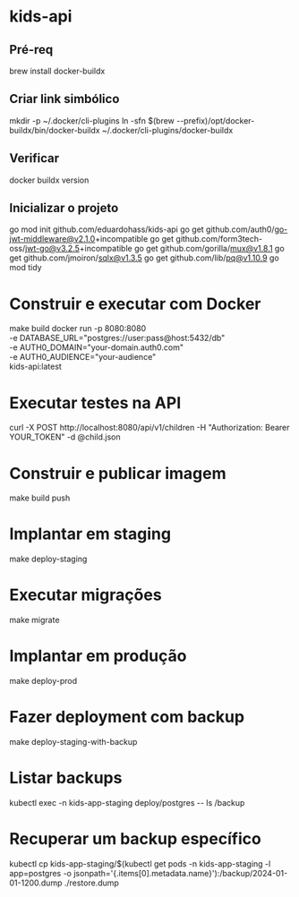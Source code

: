 # kids-api

## Pré-req
brew install docker-buildx
## Criar link simbólico
mkdir -p ~/.docker/cli-plugins
ln -sfn $(brew --prefix)/opt/docker-buildx/bin/docker-buildx ~/.docker/cli-plugins/docker-buildx

## Verificar
docker buildx version

## Inicializar o projeto

go mod init github.com/eduardohass/kids-api
go get github.com/auth0/go-jwt-middleware@v2.1.0+incompatible
go get github.com/form3tech-oss/jwt-go@v3.2.5+incompatible
go get github.com/gorilla/mux@v1.8.1
go get github.com/jmoiron/sqlx@v1.3.5
go get github.com/lib/pq@v1.10.9
go mod tidy




# Construir e executar com Docker
make build
docker run -p 8080:8080 \
  -e DATABASE_URL="postgres://user:pass@host:5432/db" \
  -e AUTH0_DOMAIN="your-domain.auth0.com" \
  -e AUTH0_AUDIENCE="your-audience" \
  kids-api:latest

# Executar testes na API
curl -X POST http://localhost:8080/api/v1/children -H "Authorization: Bearer YOUR_TOKEN" -d @child.json

# Construir e publicar imagem
make build push

# Implantar em staging
make deploy-staging

# Executar migrações
make migrate

# Implantar em produção
make deploy-prod

# Fazer deployment com backup
make deploy-staging-with-backup

# Listar backups
kubectl exec -n kids-app-staging deploy/postgres -- ls /backup

# Recuperar um backup específico
kubectl cp kids-app-staging/$(kubectl get pods -n kids-app-staging -l app=postgres -o jsonpath='{.items[0].metadata.name}'):/backup/2024-01-01-1200.dump ./restore.dump
